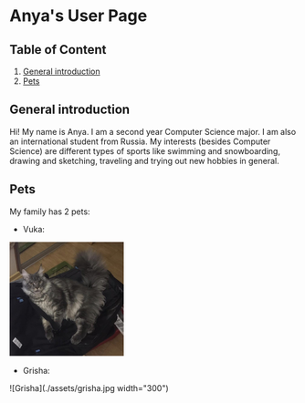 # Anya's User Page

## Table of Content
1. [General introduction](#general-introduction)
2. [Pets](#pets)

## General introduction

Hi! My name is Anya. I am a second year Computer Science major. 
I am also an international student from Russia. My interests 
(besides Computer Science) are different types of sports like
swimming and snowboarding, drawing and sketching, traveling 
and trying out new hobbies in general.

## Pets 

My family has 2 pets:

- Vuka:

<img src ="./assets/vuka.jpg" style="height:200px; width:200px "/>

- Grisha:

![Grisha](./assets/grisha.jpg width="300")


